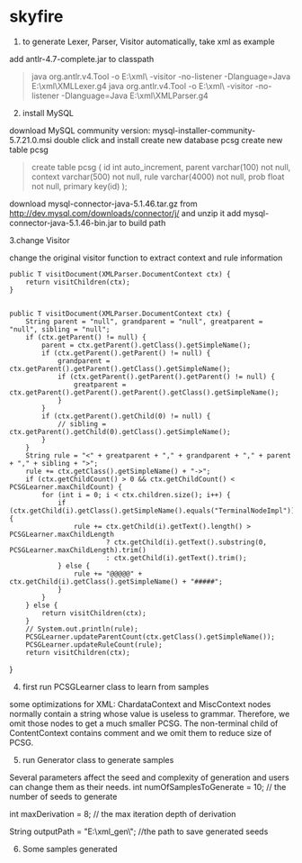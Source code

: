 # skyfire

1. to generate Lexer, Parser, Visitor automatically, take xml as example

add antlr-4.7-complete.jar to classpath
>java org.antlr.v4.Tool -o E:\xml\ -visitor -no-listener -Dlanguage=Java E:\xml\XMLLexer.g4
>java org.antlr.v4.Tool -o E:\xml\ -visitor -no-listener -Dlanguage=Java E:\xml\XMLParser.g4

2. install MySQL

download MySQL community version: mysql-installer-community-5.7.21.0.msi
double click and install
create new database pcsg
create new table pcsg

>create table pcsg (
id int auto_increment,
parent varchar(100) not null,
context varchar(500) not null,
rule varchar(4000) not null,
prob float not null,
primary key(id)
);

download mysql-connector-java-5.1.46.tar.gz from http://dev.mysql.com/downloads/connector/j/ and unzip it
add mysql-connector-java-5.1.46-bin.jar to build path

3.change Visitor

change the original visitor function to extract context and rule information

	public T visitDocument(XMLParser.DocumentContext ctx) {
		return visitChildren(ctx);
	}


	public T visitDocument(XMLParser.DocumentContext ctx) {
		String parent = "null", grandparent = "null", greatparent = "null", sibling = "null";
		if (ctx.getParent() != null) {
			parent = ctx.getParent().getClass().getSimpleName();
			if (ctx.getParent().getParent() != null) {
				grandparent = ctx.getParent().getParent().getClass().getSimpleName();
				if (ctx.getParent().getParent().getParent() != null) {
					greatparent = ctx.getParent().getParent().getParent().getClass().getSimpleName();
				}
			}
			if (ctx.getParent().getChild(0) != null) {
				// sibling = ctx.getParent().getChild(0).getClass().getSimpleName();
			}
		}
		String rule = "<" + greatparent + "," + grandparent + "," + parent + "," + sibling + ">";
		rule += ctx.getClass().getSimpleName() + "->";
		if (ctx.getChildCount() > 0 && ctx.getChildCount() < PCSGLearner.maxChildCount) {
			for (int i = 0; i < ctx.children.size(); i++) {
				if (ctx.getChild(i).getClass().getSimpleName().equals("TerminalNodeImpl")) {
					rule += ctx.getChild(i).getText().length() > PCSGLearner.maxChildLength
							? ctx.getChild(i).getText().substring(0, PCSGLearner.maxChildLength).trim()
							: ctx.getChild(i).getText().trim();
				} else {
					rule += "@@@@@" + ctx.getChild(i).getClass().getSimpleName() + "#####";
				}
			}
		} else {
			return visitChildren(ctx);
		}
		// System.out.println(rule);
		PCSGLearner.updateParentCount(ctx.getClass().getSimpleName());
		PCSGLearner.updateRuleCount(rule);
		return visitChildren(ctx);
}
	
4. first run PCSGLearner class to learn from samples

some optimizations for XML:
ChardataContext and MiscContext nodes normally contain a string whose value is useless to grammar. Therefore, we omit those nodes to get a much smaller PCSG.
The non-terminal child of ContentContext contains comment and we omit them to reduce size of PCSG.

5. run Generator class to generate samples

Several parameters affect the seed and complexity of generation and users can change them as their needs.
int numOfSamplesToGenerate = 10; 		// the number of seeds to generate

int maxDerivation = 8;           		// the max iteration depth of derivation

String outputPath = "E:\\xml_gen\\";	//the path to save generated seeds

6. Some samples generated

<?xml encoding="windows-1252" ?>        <sales>  <month/>  <xsl:decimal-format test="contains($value, 'learner') or contains($value, 'leerling/student')"  name="reset"  pos="{position()}" />  <Product select="./hs:Descriptor" />  </sales>

<?xml encoding="windows-1251"  standalone="no" ?>     <result/> 
 
<?xml standalone="yes"  encoding="windows-1251"  encoding="utf8" ?>                    <foobar exclude-result-prefixes="xsl exsl aac tei sru exist xd" /> 

<book xmlns:sl="http://developer.apple.com/namespaces/sl" >           <div select="translate(substring(concat(@item,/rfc/back/displayreference[@target=current()/@anchor]/@to,@anchor),1,1),$lcase,$ucase)" />     </book> 
 
 
 
 